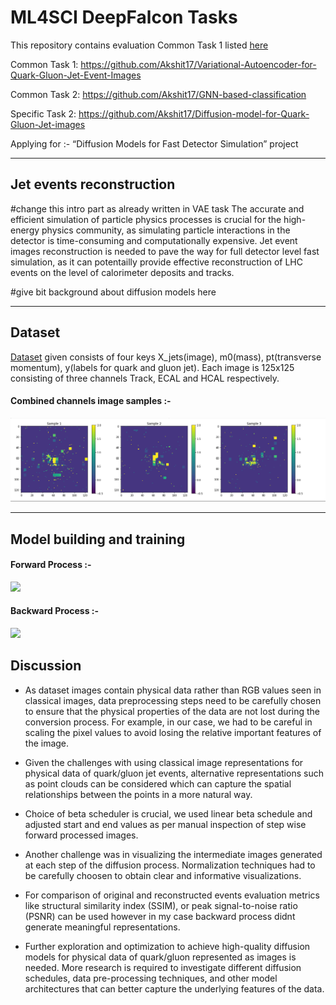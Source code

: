 # ML4SCI DeepFalcon Tasks

This repository contains evaluation Common Task 1 listed [here](https://docs.google.com/document/d/1bwRaHc0IYIcFOokMcW-mYJv2i24iP1mm08ALTSyQ4EI/edit#)

Common Task 1: https://github.com/Akshit17/Variational-Autoencoder-for-Quark-Gluon-Jet-Event-Images

Common Task 2:  https://github.com/Akshit17/GNN-based-classification

Specific Task 2: https://github.com/Akshit17/Diffusion-model-for-Quark-Gluon-Jet-images

Applying for :- “Diffusion Models for Fast Detector Simulation” project

---
## Jet events reconstruction

#change this intro part as already written in VAE task
The accurate and efficient simulation of particle physics processes is crucial for the high-energy physics community, as simulating particle interactions in the detector is time-consuming and computationally expensive.  Jet event images reconstruction is needed to pave the way for full detector level fast simulation, as it can potentailly provide effective reconstruction of LHC events on the level of calorimeter deposits and tracks. 

#give bit background about diffusion models here

---
## Dataset
[Dataset](https://drive.google.com/file/d/1WO2K-SfU2dntGU4Bb3IYBp9Rh7rtTYEr/view?usp=sharing) given consists of four keys X_jets(image), m0(mass), pt(transverse momentum), y(labels for quark and gluon jet). 
Each image is 125x125 consisting of three channels Track, ECAL and HCAL respectively.

#### Combined channels image samples :-
![Combined channels samples](https://github.com/Akshit17/Variational-Autoencoder-for-Quark-Gluon-Jet-Event-Images/blob/master/assets/Combined_3channels_Samples.PNG?raw=true)

---

## Model building and training

#### Forward Process :-

![](.PNG?raw=true)

#### Backward Process :-

![](.PNG?raw=true)


## Discussion

* As dataset images contain physical data rather than RGB values seen in classical images, data preprocessing steps need to be carefully chosen to ensure that the physical properties of the data are not lost during the conversion process. For example, in our case, we had to be careful in scaling the pixel values to avoid losing the relative important features of the image.

*  Given the challenges with using classical image representations for physical data of quark/gluon jet events, alternative representations such as point clouds can be considered which can capture the spatial relationships between the points in a more natural way. 

*  Choice of beta scheduler is crucial, we used linear beta schedule and adjusted start and end values as per manual inspection of step wise forward processed images.

*  Another challenge was in visualizing the intermediate images generated at each step of the diffusion process. Normalization techniques had to be carefully choosen to obtain clear and informative visualizations.

*  For comparison of original and reconstructed events evaluation metrics like structural similarity index (SSIM), or peak signal-to-noise ratio (PSNR) can be used however in my case backward process didnt generate meaningful representations.

*  Further exploration and optimization to achieve high-quality diffusion models for physical data of quark/gluon represented as images is needed. More research is required to investigate different diffusion schedules, data pre-processing techniques, and other model architectures that can better capture the underlying features of the data.








